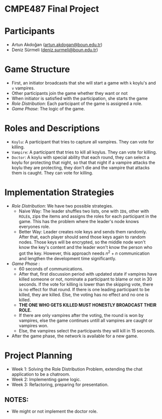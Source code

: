 # CMPE487 Final Project
# Participants
- Artun Akdoğan (artun.akdogan@boun.edu.tr)
- Deniz Sürmeli (deniz.surmeli@boun.edu.tr)
# Game Structure
- First, an initiator broadcasts that she will start a game with `k` koylu's and `v` vampires. 
- Other participants join the game whether they want or not
- When initiator is satisfied with the participation, she starts the game
- *Role Distribution*: Each participant of the game is assigned a role.
- *Game Phase*: The logic of the game.

# Roles and Descriptions
- `Koylu`: A participant that tries to capture all vampires. They can vote for killing.
- `Vampire`: A participant that tries to kill all koylus. They can vote for killing.
- `Doctor`: A koylu with special ability that each round, they can select a koylu for protecting that night, so that that night if a vampire attacks the koylu they are protecting, they don't die and the vampire that attacks them is caught. They can vote for killing.
# Implementation Strategies
- *Role Distribution*: We have two possible strategies.
    - Naive Way: The leader shuffles two lists, one with `ID`s, other with `ROLE`s, zips the items and assigns the roles for each participant in the game. This has the problem where the leader's node knows everyones role. 
    - Better Way: Leader creates role keys and sends them randomly. After that, each player should send those keys again to random nodes. Those keys will be encrypted, so the middle node won't know the key's content and the leader won't know the person who got the key. However, this approach needs $n^2+n$ communication and lengthen the development time significantly.
- *Game Phase* :     
    - 60 seconds of communications. 
    - After that, first discussion period with updated state if vampires have killed someone or not, nominate a participant to blame or not in 30 seconds.
    If the vote for killing is lower than the skipping vote, there is no effect for that round. If there is one leading participant to be killed, they are killed. Else, the voting has no effect and no one is killed.
    - **THE ONE WHO GETS KILLED MUST HONESTLY BROADCAST THEIR ROLE.**
    - If there are only vampires after the voting, the round is won by vampires, else the game continues untill all vampires are caught or vampires won.
    - Else, the vampires select the participants they will kill in 15 seconds.
- After the game phase, the network is available for a new game.

# Project Planning
- Week 1: Solving the Role Distribution Problem, extending the chat application to be a chatroom.
- Week 2: Implementing game logic.
- Week 3: Refactoring, preparing for presentation.

## NOTES:
- We might or not implement the doctor role.